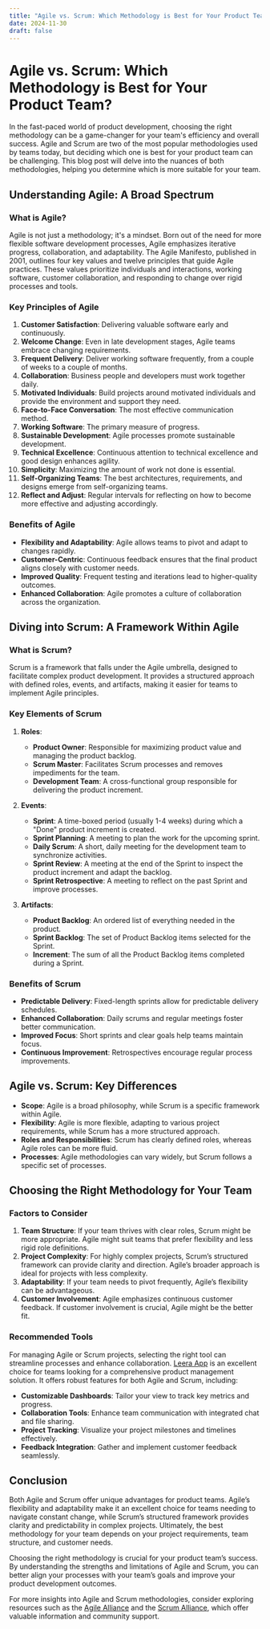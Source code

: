 ```yaml
---
title: "Agile vs. Scrum: Which Methodology is Best for Your Product Team?"
date: 2024-11-30
draft: false
---
```

# Agile vs. Scrum: Which Methodology is Best for Your Product Team?

In the fast-paced world of product development, choosing the right methodology can be a game-changer for your team's efficiency and overall success. Agile and Scrum are two of the most popular methodologies used by teams today, but deciding which one is best for your product team can be challenging. This blog post will delve into the nuances of both methodologies, helping you determine which is more suitable for your team.

## Understanding Agile: A Broad Spectrum

### What is Agile?

Agile is not just a methodology; it's a mindset. Born out of the need for more flexible software development processes, Agile emphasizes iterative progress, collaboration, and adaptability. The Agile Manifesto, published in 2001, outlines four key values and twelve principles that guide Agile practices. These values prioritize individuals and interactions, working software, customer collaboration, and responding to change over rigid processes and tools.

### Key Principles of Agile

1. **Customer Satisfaction**: Delivering valuable software early and continuously.
2. **Welcome Change**: Even in late development stages, Agile teams embrace changing requirements.
3. **Frequent Delivery**: Deliver working software frequently, from a couple of weeks to a couple of months.
4. **Collaboration**: Business people and developers must work together daily.
5. **Motivated Individuals**: Build projects around motivated individuals and provide the environment and support they need.
6. **Face-to-Face Conversation**: The most effective communication method.
7. **Working Software**: The primary measure of progress.
8. **Sustainable Development**: Agile processes promote sustainable development.
9. **Technical Excellence**: Continuous attention to technical excellence and good design enhances agility.
10. **Simplicity**: Maximizing the amount of work not done is essential.
11. **Self-Organizing Teams**: The best architectures, requirements, and designs emerge from self-organizing teams.
12. **Reflect and Adjust**: Regular intervals for reflecting on how to become more effective and adjusting accordingly.

### Benefits of Agile

- **Flexibility and Adaptability**: Agile allows teams to pivot and adapt to changes rapidly.
- **Customer-Centric**: Continuous feedback ensures that the final product aligns closely with customer needs.
- **Improved Quality**: Frequent testing and iterations lead to higher-quality outcomes.
- **Enhanced Collaboration**: Agile promotes a culture of collaboration across the organization.

## Diving into Scrum: A Framework Within Agile

### What is Scrum?

Scrum is a framework that falls under the Agile umbrella, designed to facilitate complex product development. It provides a structured approach with defined roles, events, and artifacts, making it easier for teams to implement Agile principles.

### Key Elements of Scrum

1. **Roles**:
   - **Product Owner**: Responsible for maximizing product value and managing the product backlog.
   - **Scrum Master**: Facilitates Scrum processes and removes impediments for the team.
   - **Development Team**: A cross-functional group responsible for delivering the product increment.

2. **Events**:
   - **Sprint**: A time-boxed period (usually 1-4 weeks) during which a "Done" product increment is created.
   - **Sprint Planning**: A meeting to plan the work for the upcoming sprint.
   - **Daily Scrum**: A short, daily meeting for the development team to synchronize activities.
   - **Sprint Review**: A meeting at the end of the Sprint to inspect the product increment and adapt the backlog.
   - **Sprint Retrospective**: A meeting to reflect on the past Sprint and improve processes.

3. **Artifacts**:
   - **Product Backlog**: An ordered list of everything needed in the product.
   - **Sprint Backlog**: The set of Product Backlog items selected for the Sprint.
   - **Increment**: The sum of all the Product Backlog items completed during a Sprint.

### Benefits of Scrum

- **Predictable Delivery**: Fixed-length sprints allow for predictable delivery schedules.
- **Enhanced Collaboration**: Daily scrums and regular meetings foster better communication.
- **Improved Focus**: Short sprints and clear goals help teams maintain focus.
- **Continuous Improvement**: Retrospectives encourage regular process improvements.

## Agile vs. Scrum: Key Differences

- **Scope**: Agile is a broad philosophy, while Scrum is a specific framework within Agile.
- **Flexibility**: Agile is more flexible, adapting to various project requirements, while Scrum has a more structured approach.
- **Roles and Responsibilities**: Scrum has clearly defined roles, whereas Agile roles can be more fluid.
- **Processes**: Agile methodologies can vary widely, but Scrum follows a specific set of processes.

## Choosing the Right Methodology for Your Team

### Factors to Consider

1. **Team Structure**: If your team thrives with clear roles, Scrum might be more appropriate. Agile might suit teams that prefer flexibility and less rigid role definitions.
2. **Project Complexity**: For highly complex projects, Scrum’s structured framework can provide clarity and direction. Agile’s broader approach is ideal for projects with less complexity.
3. **Adaptability**: If your team needs to pivot frequently, Agile’s flexibility can be advantageous.
4. **Customer Involvement**: Agile emphasizes continuous customer feedback. If customer involvement is crucial, Agile might be the better fit.

### Recommended Tools

For managing Agile or Scrum projects, selecting the right tool can streamline processes and enhance collaboration. [Leera App](https://leera.app) is an excellent choice for teams looking for a comprehensive product management solution. It offers robust features for both Agile and Scrum, including:

- **Customizable Dashboards**: Tailor your view to track key metrics and progress.
- **Collaboration Tools**: Enhance team communication with integrated chat and file sharing.
- **Project Tracking**: Visualize your project milestones and timelines effectively.
- **Feedback Integration**: Gather and implement customer feedback seamlessly.

## Conclusion

Both Agile and Scrum offer unique advantages for product teams. Agile’s flexibility and adaptability make it an excellent choice for teams needing to navigate constant change, while Scrum’s structured framework provides clarity and predictability in complex projects. Ultimately, the best methodology for your team depends on your project requirements, team structure, and customer needs.

Choosing the right methodology is crucial for your product team’s success. By understanding the strengths and limitations of Agile and Scrum, you can better align your processes with your team’s goals and improve your product development outcomes.

For more insights into Agile and Scrum methodologies, consider exploring resources such as the [Agile Alliance](https://www.agilealliance.org/) and the [Scrum Alliance](https://www.scrumalliance.org/), which offer valuable information and community support.